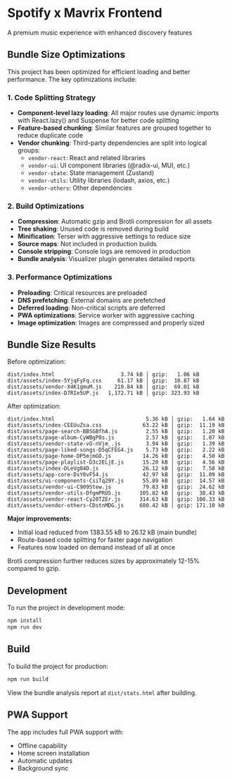 # Spotify x Mavrix Frontend

A premium music experience with enhanced discovery features

## Bundle Size Optimizations

This project has been optimized for efficient loading and better performance. The key optimizations include:

### 1. Code Splitting Strategy

- **Component-level lazy loading**: All major routes use dynamic imports with React.lazy() and Suspense for better code splitting
- **Feature-based chunking**: Similar features are grouped together to reduce duplicate code
- **Vendor chunking**: Third-party dependencies are split into logical groups:
  - `vendor-react`: React and related libraries
  - `vendor-ui`: UI component libraries (@radix-ui, MUI, etc.)
  - `vendor-state`: State management (Zustand)
  - `vendor-utils`: Utility libraries (lodash, axios, etc.)
  - `vendor-others`: Other dependencies

### 2. Build Optimizations

- **Compression**: Automatic gzip and Brotli compression for all assets
- **Tree shaking**: Unused code is removed during build
- **Minification**: Terser with aggressive settings to reduce size
- **Source maps**: Not included in production builds
- **Console stripping**: Console logs are removed in production
- **Bundle analysis**: Visualizer plugin generates detailed reports

### 3. Performance Optimizations

- **Preloading**: Critical resources are preloaded
- **DNS prefetching**: External domains are prefetched
- **Deferred loading**: Non-critical scripts are deferred
- **PWA optimizations**: Service worker with aggressive caching
- **Image optimization**: Images are compressed and properly sized

## Bundle Size Results

Before optimization:
```
dist/index.html                     3.74 kB │ gzip:   1.06 kB
dist/assets/index-5YjqFyFq.css     61.17 kB │ gzip:  10.87 kB
dist/assets/vendor-X4K1gmuM.js    210.84 kB │ gzip:  69.01 kB
dist/assets/index-D7RIe5UP.js   1,172.71 kB │ gzip: 323.93 kB
```

After optimization:
```
dist/index.html                             5.36 kB │ gzip:   1.64 kB
dist/assets/index-CEEUuZsa.css             63.22 kB │ gzip:  11.19 kB
dist/assets/page-search-BBSGBfhA.js         2.55 kB │ gzip:   1.20 kB
dist/assets/page-album-CyWBgP8s.js          2.57 kB │ gzip:   1.07 kB
dist/assets/vendor-state-vO-nVjm_.js        3.94 kB │ gzip:   1.39 kB
dist/assets/page-liked-songs-D5qCFEG4.js    5.73 kB │ gzip:   2.22 kB
dist/assets/page-home-DP5mjmGO.js          14.26 kB │ gzip:   4.50 kB
dist/assets/page-playlist-D3c2ELjE.js      15.20 kB │ gzip:   4.56 kB
dist/assets/index-DLeVg84D.js              26.12 kB │ gzip:   7.58 kB
dist/assets/app-core-DsY8vF54.js           42.97 kB │ gzip:  11.09 kB
dist/assets/ui-components-CsiTq29Y.js      55.89 kB │ gzip:  14.57 kB
dist/assets/vendor-ui-C909Stew.js          79.83 kB │ gzip:  24.62 kB
dist/assets/vendor-utils-DfgmPRU5.js      105.82 kB │ gzip:  38.43 kB
dist/assets/vendor-react-Cy20TZEr.js      314.63 kB │ gzip: 100.33 kB
dist/assets/vendor-others-CDstnMDG.js     680.42 kB │ gzip: 171.10 kB
```

**Major improvements:**
- Initial load reduced from 1383.55 kB to 26.12 kB (main bundle)
- Route-based code splitting for faster page navigation
- Features now loaded on demand instead of all at once

Brotli compression further reduces sizes by approximately 12-15% compared to gzip.

## Development

To run the project in development mode:

```bash
npm install
npm run dev
```

## Build

To build the project for production:

```bash
npm run build
```

View the bundle analysis report at `dist/stats.html` after building.

## PWA Support

The app includes full PWA support with:
- Offline capability
- Home screen installation
- Automatic updates
- Background sync
